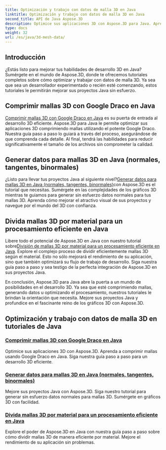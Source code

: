 ```yaml
---
title: Optimización y trabajo con datos de malla 3D en Java
linktitle: Optimización y trabajo con datos de malla 3D en Java
second_title: API de Java Aspose.3D
description: Optimice sus aplicaciones 3D con Aspose.3D para Java. Aprenda a comprimir mallas con Google Draco, generar datos de malla y procesar mallas 3D por material de manera eficiente.
type: docs
weight: 32
url: /es/java/3d-mesh-data/
---
```

## Introducción

¿Estás listo para mejorar tus habilidades de desarrollo 3D en Java? Sumérgete en el mundo de Aspose.3D, donde te ofrecemos tutoriales completos sobre cómo optimizar y trabajar con datos de malla 3D. Ya sea que sea un desarrollador experimentado o recién esté comenzando, estos tutoriales le permitirán mejorar sus proyectos Java sin esfuerzo.

## Comprimir mallas 3D con Google Draco en Java

[Comprimir mallas 3D con Google Draco en Java](./compress-meshes-google-draco/) es su puerta de entrada al desarrollo 3D eficiente. Aspose.3D para Java le permite optimizar sus aplicaciones 3D comprimiendo mallas utilizando el potente Google Draco. Nuestra guía paso a paso lo guiará a través del proceso, asegurándose de que comprenda cada detalle. Al final, tendrá las habilidades para reducir significativamente el tamaño de los archivos sin comprometer la calidad.

## Generar datos para mallas 3D en Java (normales, tangentes, binormales)

 ¿Listo para llevar tus proyectos Java al siguiente nivel?[Generar datos para mallas 3D en Java (normales, tangentes, binormales)](./generate-mesh-data/)con Aspose.3D es el tutorial que necesitas. Sumérgete en las complejidades de los gráficos 3D mientras te guiamos para generar sin esfuerzo datos normales para tus mallas 3D. Aprenda cómo mejorar el atractivo visual de sus proyectos y navegue por el mundo del 3D con confianza.

## Divida mallas 3D por material para un procesamiento eficiente en Java

 Libere todo el potencial de Aspose.3D en Java con nuestro tutorial sobre[División de mallas 3D por material para un procesamiento eficiente en Java](./split-meshes-by-material/). Explore el complejo proceso de dividir eficientemente mallas 3D según el material. Esto no sólo mejorará el rendimiento de su aplicación, sino que también optimizará su flujo de trabajo de desarrollo. Siga nuestra guía paso a paso y sea testigo de la perfecta integración de Aspose.3D en sus proyectos Java.

En conclusión, Aspose.3D para Java abre la puerta a un mundo de posibilidades en el desarrollo 3D. Ya sea que esté comprimiendo mallas, generando datos u optimizando el procesamiento, nuestros tutoriales le brindan la orientación que necesita. Mejore sus proyectos Java y profundice en el fascinante reino de los gráficos 3D con Aspose.3D.
## Optimización y trabajo con datos de malla 3D en tutoriales de Java
### [Comprimir mallas 3D con Google Draco en Java](./compress-meshes-google-draco/)
Optimice sus aplicaciones 3D con Aspose.3D. Aprenda a comprimir mallas usando Google Draco en Java. Siga nuestra guía paso a paso para un desarrollo 3D eficiente.
### [Generar datos para mallas 3D en Java (normales, tangentes, binormales)](./generate-mesh-data/)
Mejore sus proyectos Java con Aspose.3D. Siga nuestro tutorial para generar sin esfuerzo datos normales para mallas 3D. Sumérgete en gráficos 3D con facilidad.
### [Divida mallas 3D por material para un procesamiento eficiente en Java](./split-meshes-by-material/)
Explore el poder de Aspose.3D en Java con nuestra guía paso a paso sobre cómo dividir mallas 3D de manera eficiente por material. Mejore el rendimiento de su aplicación sin problemas.